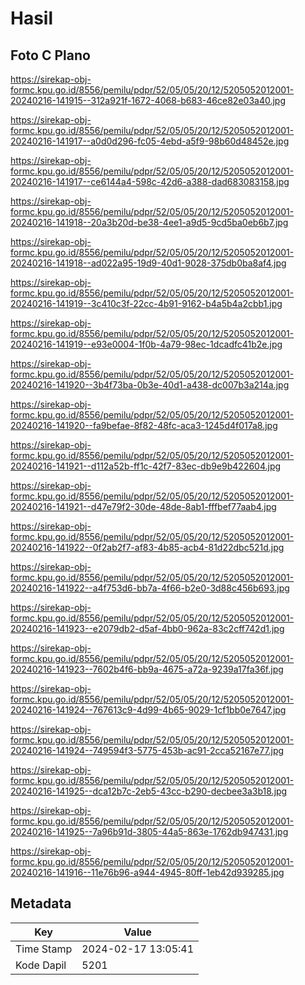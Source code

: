 # Hasil

## Foto C Plano

https://sirekap-obj-formc.kpu.go.id/8556/pemilu/pdpr/52/05/05/20/12/5205052012001-20240216-141915--312a921f-1672-4068-b683-46ce82e03a40.jpg

https://sirekap-obj-formc.kpu.go.id/8556/pemilu/pdpr/52/05/05/20/12/5205052012001-20240216-141917--a0d0d296-fc05-4ebd-a5f9-98b60d48452e.jpg

https://sirekap-obj-formc.kpu.go.id/8556/pemilu/pdpr/52/05/05/20/12/5205052012001-20240216-141917--ce6144a4-598c-42d6-a388-dad683083158.jpg

https://sirekap-obj-formc.kpu.go.id/8556/pemilu/pdpr/52/05/05/20/12/5205052012001-20240216-141918--20a3b20d-be38-4ee1-a9d5-9cd5ba0eb6b7.jpg

https://sirekap-obj-formc.kpu.go.id/8556/pemilu/pdpr/52/05/05/20/12/5205052012001-20240216-141918--ad022a95-19d9-40d1-9028-375db0ba8af4.jpg

https://sirekap-obj-formc.kpu.go.id/8556/pemilu/pdpr/52/05/05/20/12/5205052012001-20240216-141919--3c410c3f-22cc-4b91-9162-b4a5b4a2cbb1.jpg

https://sirekap-obj-formc.kpu.go.id/8556/pemilu/pdpr/52/05/05/20/12/5205052012001-20240216-141919--e93e0004-1f0b-4a79-98ec-1dcadfc41b2e.jpg

https://sirekap-obj-formc.kpu.go.id/8556/pemilu/pdpr/52/05/05/20/12/5205052012001-20240216-141920--3b4f73ba-0b3e-40d1-a438-dc007b3a214a.jpg

https://sirekap-obj-formc.kpu.go.id/8556/pemilu/pdpr/52/05/05/20/12/5205052012001-20240216-141920--fa9befae-8f82-48fc-aca3-1245d4f017a8.jpg

https://sirekap-obj-formc.kpu.go.id/8556/pemilu/pdpr/52/05/05/20/12/5205052012001-20240216-141921--d112a52b-ff1c-42f7-83ec-db9e9b422604.jpg

https://sirekap-obj-formc.kpu.go.id/8556/pemilu/pdpr/52/05/05/20/12/5205052012001-20240216-141921--d47e79f2-30de-48de-8ab1-fffbef77aab4.jpg

https://sirekap-obj-formc.kpu.go.id/8556/pemilu/pdpr/52/05/05/20/12/5205052012001-20240216-141922--0f2ab2f7-af83-4b85-acb4-81d22dbc521d.jpg

https://sirekap-obj-formc.kpu.go.id/8556/pemilu/pdpr/52/05/05/20/12/5205052012001-20240216-141922--a4f753d6-bb7a-4f66-b2e0-3d88c456b693.jpg

https://sirekap-obj-formc.kpu.go.id/8556/pemilu/pdpr/52/05/05/20/12/5205052012001-20240216-141923--e2079db2-d5af-4bb0-962a-83c2cff742d1.jpg

https://sirekap-obj-formc.kpu.go.id/8556/pemilu/pdpr/52/05/05/20/12/5205052012001-20240216-141923--7602b4f6-bb9a-4675-a72a-9239a17fa36f.jpg

https://sirekap-obj-formc.kpu.go.id/8556/pemilu/pdpr/52/05/05/20/12/5205052012001-20240216-141924--767613c9-4d99-4b65-9029-1cf1bb0e7647.jpg

https://sirekap-obj-formc.kpu.go.id/8556/pemilu/pdpr/52/05/05/20/12/5205052012001-20240216-141924--749594f3-5775-453b-ac91-2cca52167e77.jpg

https://sirekap-obj-formc.kpu.go.id/8556/pemilu/pdpr/52/05/05/20/12/5205052012001-20240216-141925--dca12b7c-2eb5-43cc-b290-decbee3a3b18.jpg

https://sirekap-obj-formc.kpu.go.id/8556/pemilu/pdpr/52/05/05/20/12/5205052012001-20240216-141925--7a96b91d-3805-44a5-863e-1762db947431.jpg

https://sirekap-obj-formc.kpu.go.id/8556/pemilu/pdpr/52/05/05/20/12/5205052012001-20240216-141916--11e76b96-a944-4945-80ff-1eb42d939285.jpg


## Metadata

| Key        | Value               |
| ---------- | ------------------- |
| Time Stamp | 2024-02-17 13:05:41 |
| Kode Dapil | 5201                |



